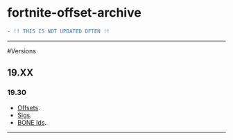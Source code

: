 # fortnite-offset-archive
```diff
- !! THIS IS NOT UPDATED OFTEN !! 
```

---------------------
#Versions

## 19.XX

### 19.30
- [Offsets](https://github.com/ofDataa/fortnite-offset-archive/blob/main/19.xx/19.30%20%7C%20Offsets).
- [Sigs](https://github.com/ofDataa/fortnite-offset-archive/blob/main/19.xx/19.30%20%7C%20Sigs).
- [BONE Ids](https://github.com/ofDataa/fortnite-offset-archive/blob/main/19.xx/19.30%20%7C%20Bone%20ID's).

---------------------
